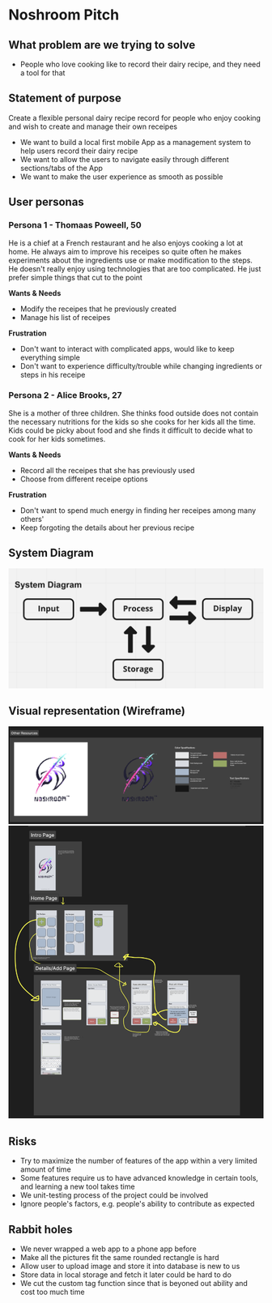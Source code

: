 # Noshroom Pitch

## What problem are we trying to solve
- People who love cooking like to record their dairy recipe, and they need a tool for that

## Statement of purpose
Create a flexible personal dairy recipe record for people who enjoy cooking and wish to create and manage their own receipes
- We want to build a local first mobile App as a management system to help users record their dairy recipe
- We want to allow the users to navigate easily through different sections/tabs of the App
- We want to make the user experience as smooth as possible

## User personas
### Persona 1 - Thomaas Poweell, 50
He is a chief at a French restaurant and he also enjoys cooking a lot at home. He always aim to improve his receipes so quite often he makes experiments about the ingredients use or make modification to the steps. He doesn't really enjoy using technologies that are too complicated. He just prefer simple things that cut to the point

__Wants & Needs__
- Modify the receipes that he previously created
- Manage his list of receipes

__Frustration__
- Don't want to interact with complicated apps, would like to keep everything simple
- Don't want to experience difficulty/trouble while changing ingredients or steps in his receipe




### Persona 2 - Alice Brooks, 27
She is a mother of three children. She thinks food outside does not contain the necessary nutritions for the kids so she cooks for her kids all the time. Kids could be picky about food and she finds it difficult to decide what to cook for her kids sometimes.

__Wants & Needs__
- Record all the receipes that she has previously used
- Choose from different receipe options

__Frustration__
- Don't want to spend much energy in finding her receipes among many others'
- Keep forgoting the details about her previous recipe

## System Diagram
![Project wireframe](images/SystemDiagram.png)

## Visual representation (Wireframe) 
![Project wireframe](images/designStandard.png)
![Project wireframe](images/wireframe.png)

## Risks
- Try to maximize the number of features of the app within a very limited amount of time
- Some features require us to have advanced knowledge in certain tools, and learning a new tool takes time
- We unit-testing process of the project could be involved
- Ignore people's factors, e.g. people's ability to contribute as expected

## Rabbit holes
- We never wrapped a web app to a phone app before
- Make all the pictures fit the same rounded rectangle is hard
- Allow user to upload image and store it into database is new to us
- Store data in local storage and fetch it later could be hard to do
- We cut the custom tag function since that is beyoned out ability and cost too much time


